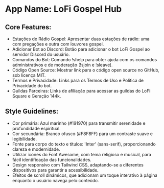 # **App Name**: LoFi Gospel Hub

## Core Features:

- Estações de Rádio Gospel: Apresentar duas estações de rádio: uma com pregações e outra com louvores gospel.
- Adicionar Bot ao Discord: Botão para adicionar o bot LoFi Gospel ao servidor Discord do usuário.
- Comandos do Bot: Comando !shelp para obter ajuda com os comandos administrativos e de moderação (!sjoin e !sleave).
- Código Open Source: Mostrar link para o código open source no GitHub, sob licença MIT.
- Termos e Privacidade: Links para os Termos de Uso e Política de Privacidade do bot.
- Guildas Parceiras: Links de afiliação para acessar as guildas do LoFi Square e Geração 144k.

## Style Guidelines:

- Cor primária: Azul marinho (#191970) para transmitir serenidade e profundidade espiritual.
- Cor secundária: Branco ofusco (#F8F8FF) para um contraste suave e legibilidade.
- Fonte para corpo do texto e títulos: 'Inter' (sans-serif), proporcionando clareza e modernidade.
- Utilizar ícones do Font Awesome, com tema religioso e musical, para fácil identificação das funcionalidades.
- Design responsivo com Tailwind CSS, adaptando-se a diferentes dispositivos para garantir a acessibilidade.
- Efeitos de scroll dinâmicos, que adicionam um toque interativo à página enquanto o usuário navega pelo conteúdo.